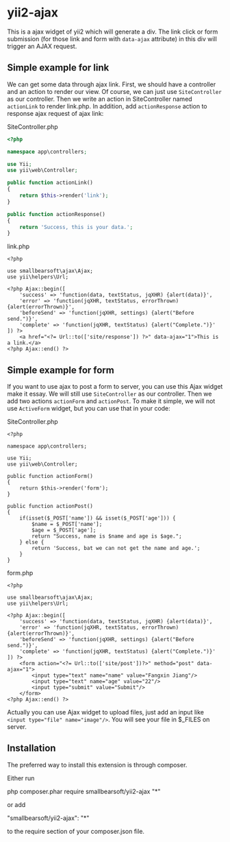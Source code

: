 # yii2-ajax
This is a ajax widget of yii2 which will generate a div. The link click or form submission (for those link and form with 
`data-ajax` attribute) in this div will trigger an AJAX request.

## Simple example for link
We can get some data through ajax link. First, we should have a controller and an action to render our view. Of course, 
we can just use `SiteController` as our controller. Then we write an action in SiteController named `actionLink` to 
render link.php. In addition, add `actionResponse` action to response ajax request of ajax link:

SiteController.php
```php
<?php

namespace app\controllers;

use Yii;
use yii\web\Controller;

public function actionLink()
{
    return $this->render('link');
}

public function actionResponse()
{
    return 'Success, this is your data.';
}
```

link.php

    <?php
    
    use smallbearsoft\ajax\Ajax;
    use yii\helpers\Url;
    
    <?php Ajax::begin([
        'success' => 'function(data, textStatus, jqXHR) {alert(data)}',
        'error' => 'function(jqXHR, textStatus, errorThrown) {alert(errorThrown)}',
        'beforeSend' => 'function(jqXHR, settings) {alert("Before send.")}',
        'complete' => 'function(jqXHR, textStatus) {alert("Complete.")}'
    ]) ?>
        <a href="<?= Url::to(['site/response']) ?>" data-ajax="1">This is a link.</a>
    <?php Ajax::end() ?>

## Simple example for form
If you want to use ajax to post a form to server, you can use this Ajax widget make it essay. We will still use 
`SiteController` as our controller. Then we add two actions `actionForm` and `actionPost`. To make it simple, we will 
not use `ActiveForm` widget, but you can use that in your code:

SiteController.php

    <?php
    
    namespace app\controllers;
    
    use Yii;
    use yii\web\Controller;
    
    public function actionForm()
    {
        return $this->render('form');
    }
    
    public function actionPost()
    {
        if(isset($_POST['name']) && isset($_POST['age'])) {
            $name = $_POST['name'];
            $age = $_POST['age'];
            return "Success, name is $name and age is $age.";
        } else {
            return 'Success, bat we can not get the name and age.';
        }
    }

form.php

    <?php
    
    use smallbearsoft\ajax\Ajax;
    use yii\helpers\Url;
    
    <?php Ajax::begin([
        'success' => 'function(data, textStatus, jqXHR) {alert(data)}',
        'error' => 'function(jqXHR, textStatus, errorThrown) {alert(errorThrown)}',
        'beforeSend' => 'function(jqXHR, settings) {alert("Before send.")}',
        'complete' => 'function(jqXHR, textStatus) {alert("Complete.")}'
    ]) ?>
        <form action="<?= Url::to(['site/post'])?>" method="post" data-ajax="1">
            <input type="text" name="name" value="Fangxin Jiang"/>
            <input type="text" name="age" value="22"/>
            <input type="submit" value="Submit"/>
        </form>
    <?php Ajax::end() ?>

Actually you can use Ajax widget to upload files, just add an input like `<input type="file" name="image"/>`. You will 
see your file in $_FILES on server.

## Installation
The preferred way to install this extension is through composer.

Either run

php composer.phar require smallbearsoft/yii2-ajax "*"

or add

"smallbearsoft/yii2-ajax": "*"

to the require section of your composer.json file.
